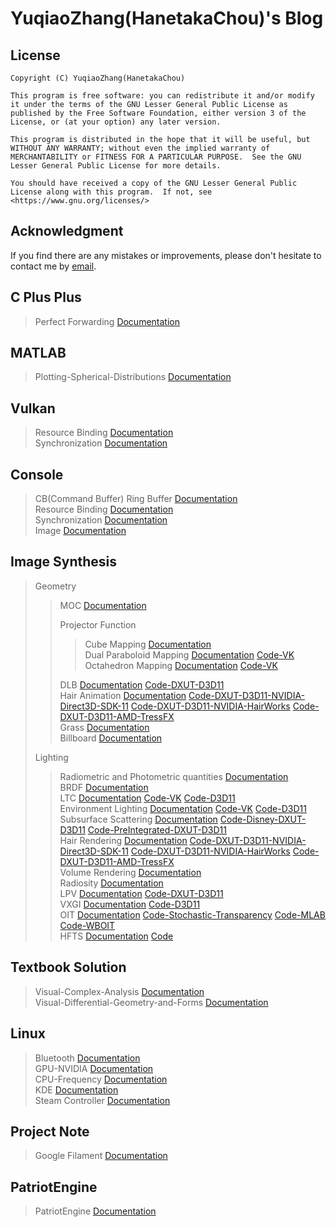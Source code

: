 # YuqiaoZhang(HanetakaChou)'s Blog  

## License  
```  
Copyright (C) YuqiaoZhang(HanetakaChou)

This program is free software: you can redistribute it and/or modify it under the terms of the GNU Lesser General Public License as published by the Free Software Foundation, either version 3 of the License, or (at your option) any later version.

This program is distributed in the hope that it will be useful, but WITHOUT ANY WARRANTY; without even the implied warranty of MERCHANTABILITY or FITNESS FOR A PARTICULAR PURPOSE.  See the GNU Lesser General Public License for more details.

You should have received a copy of the GNU Lesser General Public License along with this program.  If not, see <https://www.gnu.org/licenses/>
```  

## Acknowledgment  

If you find there are any mistakes or improvements, please don't hesitate to contact me by [email](mailto:HanetakaChou@outlook.com).  

## C Plus Plus  

> Perfect Forwarding [Documentation](C-Plus-Plus/Perfect-Forwarding.html)  

## MATLAB  

> Plotting-Spherical-Distributions [Documentation](MATLAB/Plotting-Spherical-Distributions.html)  

## Vulkan  

> Resource Binding [Documentation](Vulkan/Resource-Binding.html)  
> Synchronization [Documentation](Vulkan/Synchronization.html)  

## Console  

> CB(Command Buffer) Ring Buffer [Documentation](Console/CB-Ring-Buffer.html)  
> Resource Binding [Documentation](Console/Resource-Binding.html)  
> Synchronization [Documentation](Console/Synchronization.html)  
> Image [Documentation](Console/Image.html)  

## Image Synthesis  

> Geometry  
>  
>> MOC [Documentation](Image-Synthesis/Geometry/MOC.html)  
>>  
>> Projector Function  
>>> Cube Mapping [Documentation](Image-Synthesis/Geometry/Projector-Function/Cube-Mapping.html)  
>>> Dual Paraboloid Mapping [Documentation](Image-Synthesis/Geometry/Projector-Function/Dual-Paraboloid-Mapping.html) [Code-VK](https://github.com/HanetakaChou/Image-Synthesis/tree/Dual-Paraboloid-Mapping-VK)  
>>> Octahedron Mapping [Documentation](Image-Synthesis/Geometry/Projector-Function/Octahedron-Mapping.html) [Code-VK](https://github.com/HanetakaChou/Image-Synthesis/tree/Octahedron-Mapping-VK)  
>>  
>> DLB [Documentation](Image-Synthesis/Geometry/DLB.html) [Code-DXUT-D3D11](https://github.com/HanetakaChou/Image-Synthesis/tree/DLB-DXUT-D3D11)  
>> Hair Animation [Documentation](Image-Synthesis/Geometry/Hair-Animation.html) [Code-DXUT-D3D11-NVIDIA-Direct3D-SDK-11](https://github.com/HanetakaChou/Image-Synthesis/tree/Hair-DXUT-D3D11-NVIDIA-Direct3D-SDK-11) [Code-DXUT-D3D11-NVIDIA-HairWorks](https://github.com/HanetakaChou/Image-Synthesis/tree/Hair-DXUT-D3D11-NVIDIA-HairWorks) [Code-DXUT-D3D11-AMD-TressFX](https://github.com/HanetakaChou/Image-Synthesis/tree/Hair-DXUT-D3D11-AMD-TressFX)  
>> Grass [Documentation](Image-Synthesis/Geometry/Grass.html)  
>> Billboard [Documentation](Image-Synthesis/Geometry/Billboard.html)  
>>  
> Lighting  
>  
>> Radiometric and Photometric quantities [Documentation](Image-Synthesis/Lighting/Radiometric-and-Photometric-quantities.html)  
>> BRDF [Documentation](Image-Synthesis/Lighting/BRDF.html)  
>> LTC [Documentation](Image-Synthesis/Lighting/LTC.html) [Code-VK](https://github.com/HanetakaChou/Image-Synthesis/tree/LTC-VK) [Code-D3D11](https://github.com/HanetakaChou/Image-Synthesis/tree/LTC-D3D11)  
>> Environment Lighting [Documentation](Image-Synthesis/Lighting/Environment-Lighting.html) [Code-VK](https://github.com/HanetakaChou/Image-Synthesis/tree/Environment-Lighting-VK) [Code-D3D11](https://github.com/HanetakaChou/Image-Synthesis/tree/Environment-Lighting-D3D11)  
>> Subsurface Scattering [Documentation](Image-Synthesis/Lighting/Subsurface-Scattering.html) [Code-Disney-DXUT-D3D11](https://github.com/HanetakaChou/Image-Synthesis/tree/Subsurface-Scattering-Disney-DXUT-D3D11) [Code-PreIntegrated-DXUT-D3D11](https://github.com/HanetakaChou/Image-Synthesis/tree/Subsurface-Scattering-PreIntegrated-DXUT-D3D11)  
>> Hair Rendering [Documentation](Image-Synthesis/Lighting/Hair-Rendering.html) [Code-DXUT-D3D11-NVIDIA-Direct3D-SDK-11](https://github.com/HanetakaChou/Image-Synthesis/tree/Hair-DXUT-D3D11-NVIDIA-Direct3D-SDK-11) [Code-DXUT-D3D11-NVIDIA-HairWorks](https://github.com/HanetakaChou/Image-Synthesis/tree/Hair-DXUT-D3D11-NVIDIA-HairWorks) [Code-DXUT-D3D11-AMD-TressFX](https://github.com/HanetakaChou/Image-Synthesis/tree/Hair-DXUT-D3D11-AMD-TressFX)  
>> Volume Rendering [Documentation](Image-Synthesis/Lighting/Volume-Rendering.html)  
>> Radiosity [Documentation](Image-Synthesis/Lighting/Radiosity.html)  
>> LPV [Documentation](Image-Synthesis/Lighting/LPV.html) [Code-DXUT-D3D11](https://github.com/HanetakaChou/Image-Synthesis/tree/LPV-DXUT-D3D11)  
>> VXGI [Documentation](Image-Synthesis/Lighting/VXGI.html) [Code-D3D11](https://github.com/HanetakaChou/Image-Synthesis/tree/VXGI-D3D11)  
>> OIT [Documentation](Image-Synthesis/Lighting/OIT.html) [Code-Stochastic-Transparency](https://github.com/HanetakaChou/StochasticTransparency) [Code-MLAB](https://github.com/HanetakaChou/MultiLayerAlphaBlending) [Code-WBOIT](https://github.com/HanetakaChou/WeightedBlendedOIT)  
>> HFTS [Documentation](Image-Synthesis/Lighting/HFTS.html) [Code](https://github.com/HanetakaChou/HFTS)  
>>  

## Textbook Solution  

> Visual-Complex-Analysis [Documentation](Textbook-Solution/Visual-Complex-Analysis.html)  
> Visual-Differential-Geometry-and-Forms [Documentation](Textbook-Solution/Visual-Differential-Geometry-and-Forms.html)  

## Linux  

> Bluetooth [Documentation](Linux/Bluetooth.html)  
> GPU-NVIDIA [Documentation](Linux/GPU-NVIDIA.html)  
> CPU-Frequency [Documentation](Linux/CPU-Frequency.html)  
> KDE [Documentation](Linux/KDE.html)  
> Steam Controller [Documentation](Linux/Steam-Controller.html)  

## Project Note  

> Google Filament [Documentation](Project-Note/Google-Filament.html)  

## PatriotEngine  

> PatriotEngine [Documentation](PatriotEngine/index.html)  
